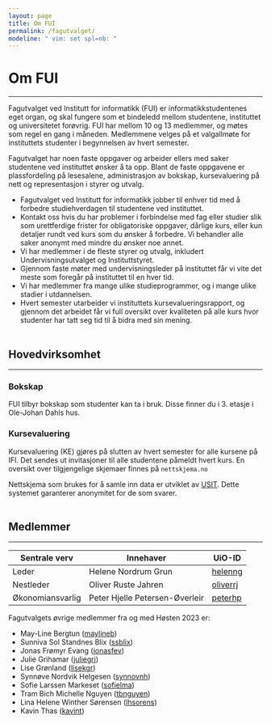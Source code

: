 ```yaml
---
layout: page
title: Om FUI
permalink: /fagutvalget/
modeline: " vim: set spl=nb: "
---
```


# Om FUI

---

Fagutvalget ved Institutt for informatikk (FUI) er informatikkstudentenes eget
organ, og skal fungere som et bindeledd mellom studentene, instituttet og
universitetet forøvrig. FUI har mellom 10 og 13 medlemmer, og møtes som regel
en gang i måneden. Medlemmene velges på et valgallmøte for instituttets
studenter i begynnelsen av hvert semester.

Fagutvalget har noen faste oppgaver og arbeider ellers med saker studentene ved
instituttet ønsker å ta opp. Blant de faste oppgavene er plassfordeling på
lesesalene, administrasjon av bokskap, kursevaluering på nett og representasjon
i styrer og utvalg.

- Fagutvalget ved Institutt for informatikk jobber til enhver tid med
  å forbedre studiehverdagen til studentene ved instituttet.
- Kontakt oss hvis du har problemer i forbindelse med fag eller studier slik
  som urettferdige frister for obligatoriske oppgaver, dårlige kurs, eller kun
  detaljer rundt ved kurs som du ønsker å forbedre. Vi behandler alle saker
  anonymt med mindre du ønsker noe annet.
- Vi har medlemmer i de fleste styrer og utvalg, inkludert
  Undervisningsutvalget og Instituttstyret.
- Gjennom faste møter med undervisningsleder på instituttet får vi vite det
  meste som foregår på instituttet til en hver tid.
- Vi har medlemmer fra mange ulike studieprogrammer, og i mange ulike stadier
  i utdannelsen.
- Hvert semester utarbeider vi instituttets kursevalueringsrapport, og gjennom
  det arbeidet får vi full oversikt over kvaliteten på alle kurs hvor studenter
  har tatt seg tid til å bidra med sin mening.
  <br><br>

## Hovedvirksomhet

---

### Bokskap

FUI tilbyr bokskap som studenter kan ta i bruk. Disse finner du i 3. etasje i
Ole-Johan Dahls hus.

### Kursevaluering

Kursevaluering (KE) gjøres på slutten av hvert semester for alle kursene på
IFI. Det sendes ut invitasjoner til alle studentene påmeldt hvert kurs. En
oversikt over tilgjengelige skjemaer finnes på `nettskjema.no`

Nettskjema som brukes for å samle inn data er utviklet av
[USIT](http://usit.uio.no/). Dette systemet garanterer anonymitet for de som
svarer.
<br><br>

## Medlemmer

---

<table class="table">
  <thead>
    <tr>
      <th scope="col">Sentrale verv</th>
      <th scope="col">Innehaver</th>
      <th scope="col">UiO-ID</th>
    </tr>
  </thead>
  <tbody>
    <tr>
      <td>Leder</td>
      <td>Helene Nordrum Grun</td>
      <td><a href="https://www.mn.uio.no/?vrtx=person-view&uid=helenng">helenng</a></td>
    </tr>
    <tr>
      <td>Nestleder</td>
       <td>Oliver Ruste Jahren</td>
      <td><a href="https://personer.uio.no/oliverrj">oliverrj</a></td>
    </tr>
    <tr>
      <td>Økonomiansvarlig</td>
       <td>Peter Hjelle Petersen-Øverleir</td>
      <td><a href="https://www.mn.uio.no/ifi/?vrtx=person-view&uid=peterhp">peterhp</a></td>
    </tr>
  </tbody>
</table>

Fagutvalgets øvrige medlemmer fra og med Høsten 2023 er:

- May-Line Bergtun ([maylineb](https://personer.uio.no/maylineb))
- Sunniva Sol Standnes Blix ([ssblix](https://www.mn.uio.no/ifi/?vrtx=person-view&uid=ssblix))
- Jonas Frømyr Evang ([jonasfev](https://www.mn.uio.no/ifi/?vrtx=person-view&uid=jonasfev))
- Julie Grihamar ([juliegri](https://www.mn.uio.no/ifi/?vrtx=person-view&uid=juliegri))
- Lise Grønland ([lisekgr](https://personer.uio.no/lisekgr))
- Synnøve Nordvik Helgesen ([synnovnh](https://www.mn.uio.no/ifi/?vrtx=person-view&uid=synnovnh))
- Sofie Larssen Markeset ([sofielma](https://www.mn.uio.no/ifi/?vrtx=person-view&uid=sofielma))
- Tram Bich Michelle Nguyen ([tbnguyen](https://www.mn.uio.no/ifi/?vrtx=person-view&uid=tbnguyen))
- Lina Helene Winther Sørensen ([lhsorens](https://personer.uio.no/lhsorens))
- Kavin Thas ([kavint](https://www.mn.uio.no/ifi/?vrtx=person-view&uid=kavint))
